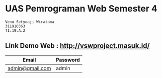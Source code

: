 # UAS Pemrograman Web Semester 4

```
Veno Setyoaji Wiratama
311910363
TI.19.A.2
```

## Link Demo Web : http://vswproject.masuk.id/

| Email | Password |
| ------ | ------ |
| admin@gmail.com | admin |
